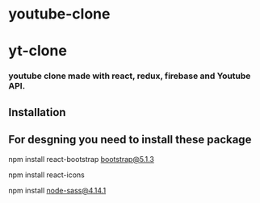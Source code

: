 # youtube-clone
# yt-clone

### youtube clone made with react, redux, firebase and Youtube API. 



## Installation

## For desgning you need to install these package

npm install react-bootstrap bootstrap@5.1.3

npm install react-icons

npm install node-sass@4.14.1
